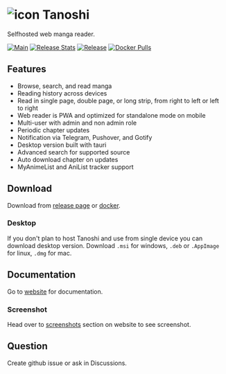 # ![icon](https://raw.githubusercontent.com/luigi311/tanoshi/main/crates/tanoshi-web/static/icons/tanoshi.png) Tanoshi
Selfhosted web manga reader.


[![Main](https://github.com/luigi311/tanoshi/actions/workflows/ci.yml/badge.svg?branch=main)](https://github.com/luigi311/tanoshi/actions/workflows/ci.yml) [![Release Stats](https://img.shields.io/github/downloads/luigi311/tanoshi/total)](https://somsubhra.github.io/github-release-stats/?username=luigi311&repository=tanoshi&page=1&per_page=5) [![Release](https://img.shields.io/github/v/release/luigi311/tanoshi)](https://github.com/luigi311/tanoshi/releases/latest) [![Docker Pulls](https://img.shields.io/docker/pulls/luigi311/tanoshi)](https://hub.docker.com/repository/docker/luigi311/tanoshi)

## Features
- Browse, search, and read manga
- Reading history across devices
- Read in single page, double page, or long strip, from right to left or left to right
- Web reader is PWA and optimized for standalone mode on mobile
- Multi-user with admin and non admin role
- Periodic chapter updates
- Notification via Telegram, Pushover, and Gotify
- Desktop version built with tauri
- Advanced search for supported source
- Auto download chapter on updates
- MyAnimeList and AniList tracker support

## Download
Download from [release page](https://github.com/luigi311/tanoshi/releases) or [docker](https://hub.docker.com/r/luigi311/tanoshi).

### Desktop
If you don't plan to host Tanoshi and use from single device you can download desktop version. Download `.msi` for windows, `.deb` or `.AppImage` for linux, `.dmg` for mac.

## Documentation
Go to [website](https://faldez.github.io/tanoshi) for documentation.

### Screenshot
Head over to [screenshots](https://luigi311.github.io/tanoshi/screenshots/) section on website to see screenshot.

## Question
Create github issue or ask in Discussions.
